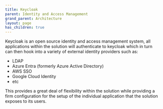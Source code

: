 ```yaml
---
title: Keycloak
parent: Identity and Access Management
grand_parent: Architecture
layout: page
has_children: true
---
```


Keycloak is an open source identity and access management system, all applications within the solution will authenticate to keycloak which in turn can then hook into a variety of external identity providers such as:

* LDAP
* Azure Entra (formerly Azure Active Directory)
* AWS SSO
* Google Cloud Identity
* etc

This provides a great deal of flexibility within the solution while providing a firm configuration for the setup of the individual application that the solution exposes to its users.